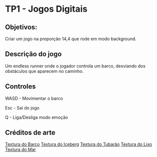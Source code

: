 # TP1 - Jogos Digitais

## Objetivos:

Criar um jogo na proporção 14,4 que rode em modo background.

## Descrição do jogo

Um endless runner onde o jogador controla um barco, desviando dos obstáculos que aparecem no caminho.

## Controles

WASD - Movimentar o barco

Esc - Sai do jogo

Q - Liga/Desliga modo emoção


## Créditos de arte

[Textura do Barco](http://www.sprites-unlimited.com/game/?code=HMM)
[Textura do Iceberg](https://pt.dreamstime.com/ilustra%C3%A7%C3%A3o-stock-projeto-do-vetor-do-conceito-do-iceberg-do-pol%C3%ADgono-com-image49389334)
[Textura do Tubarão](https://www.deviantart.com/lazerlars/art/Shark-finn-swimming-spritesheet-462285120)
[Textura do Lixo](http://www.clipartpanda.com/clipart_images/can-t-a-purpose-for-at-the-27622721)
[Textura do Mar](https://traffic-club.info/2018oimage-ocean-sprite-sheet.awp)
